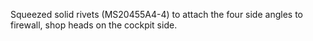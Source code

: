 Squeezed solid rivets (MS20455A4-4) to attach the four side angles to firewall, shop heads on the cockpit side.
